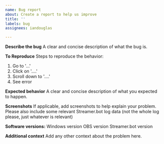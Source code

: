```yaml
---
name: Bug report
about: Create a report to help us improve
title: ''
labels: bug
assignees: iandouglas

---
```


**Describe the bug**
A clear and concise description of what the bug is.

**To Reproduce**
Steps to reproduce the behavior:
1. Go to '...'
2. Click on '....'
3. Scroll down to '....'
4. See error

**Expected behavior**
A clear and concise description of what you expected to happen.

**Screenshots**
If applicable, add screenshots to help explain your problem. Please also include some relevant Streamer.bot log data (not the whole log please, just whatever is relevant)

**Software versions:**
Windows version
OBS version
Streamer.bot version

**Additional context**
Add any other context about the problem here.
